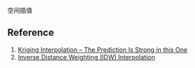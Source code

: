 空间插值



















## Reference  
1. [Kriging Interpolation – The Prediction Is Strong in this One](https://gisgeography.com/kriging-interpolation-prediction/)  
2. [Inverse Distance Weighting (IDW) Interpolation](https://gisgeography.com/inverse-distance-weighting-idw-interpolation/)  

